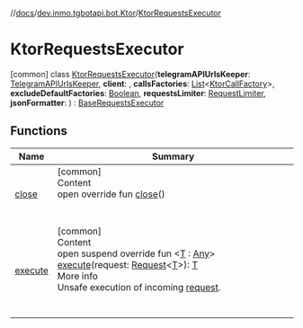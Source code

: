 //[docs](../../../index.md)/[dev.inmo.tgbotapi.bot.Ktor](../index.md)/[KtorRequestsExecutor](index.md)



# KtorRequestsExecutor  
 [common] class [KtorRequestsExecutor](index.md)(**telegramAPIUrlsKeeper**: [TelegramAPIUrlsKeeper](../../dev.inmo.tgbotapi.utils/-telegram-a-p-i-urls-keeper/index.md), **client**: , **callsFactories**: [List](https://kotlinlang.org/api/latest/jvm/stdlib/kotlin.collections/-list/index.html)<[KtorCallFactory](../-ktor-call-factory/index.md)>, **excludeDefaultFactories**: [Boolean](https://kotlinlang.org/api/latest/jvm/stdlib/kotlin/-boolean/index.html), **requestsLimiter**: [RequestLimiter](../../dev.inmo.tgbotapi.bot.settings.limiters/-request-limiter/index.md), **jsonFormatter**: ) : [BaseRequestsExecutor](../../dev.inmo.tgbotapi.bot/-base-requests-executor/index.md)   


## Functions  
  
|  Name |  Summary | 
|---|---|
| <a name="dev.inmo.tgbotapi.bot.Ktor/KtorRequestsExecutor/close/#/PointingToDeclaration/"></a>[close](close.md)| <a name="dev.inmo.tgbotapi.bot.Ktor/KtorRequestsExecutor/close/#/PointingToDeclaration/"></a>[common]  <br>Content  <br>open override fun [close](close.md)()  <br><br><br>|
| <a name="dev.inmo.tgbotapi.bot.Ktor/KtorRequestsExecutor/execute/#dev.inmo.tgbotapi.requests.abstracts.Request[TypeParam(bounds=[kotlin.Any])]/PointingToDeclaration/"></a>[execute](execute.md)| <a name="dev.inmo.tgbotapi.bot.Ktor/KtorRequestsExecutor/execute/#dev.inmo.tgbotapi.requests.abstracts.Request[TypeParam(bounds=[kotlin.Any])]/PointingToDeclaration/"></a>[common]  <br>Content  <br>open suspend override fun <[T](execute.md) : [Any](https://kotlinlang.org/api/latest/jvm/stdlib/kotlin/-any/index.html)> [execute](execute.md)(request: [Request](../../dev.inmo.tgbotapi.requests.abstracts/-request/index.md)<[T](execute.md)>): [T](execute.md)  <br>More info  <br>Unsafe execution of incoming [request](execute.md).  <br><br><br>|

